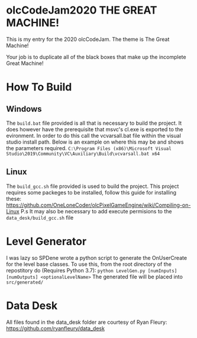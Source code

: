 # olcCodeJam2020 THE GREAT MACHINE!
This is my entry for the 2020 olcCodeJam. The theme is The Great Machine!

Your job is to duplicate all of the black boxes that make up the incomplete Great Machine!

# How To Build

## Windows
The `build.bat` file provided is all that is necessary to build the project.
It does however have the prerequisite that msvc's cl.exe is exported to the evironment.
In order to do this call the vcvarsall.bat file within the visual studio install path.
Below is an example on where this may be and shows the parameters required.
`C:\Program Files (x86)\Microsoft Visual Studio\2019\Community\VC\Auxiliary\Build\vcvarsall.bat x64`

## Linux
The `build_gcc.sh` file provided is used to build the project. This project requires some packeges to
be installed, follow this guide for installing these: https://github.com/OneLoneCoder/olcPixelGameEngine/wiki/Compiling-on-Linux
P.s It may also be necessary to add execute permisions to the `data_desk/build_gcc.sh` file

# Level Generator
I was lazy so SPDene wrote a python script to generate the OnUserCreate for the level base classes.
To use this, from the root directory of the repostitory do (Requires Python 3.7):
`python LevelGen.py [numInputs] [numOutputs] <optionalLevelName>`
The generated file will be placed into `src/generated/`

# Data Desk
All files found in the data_desk folder are courtesy of Ryan Fleury: https://github.com/ryanfleury/data_desk
